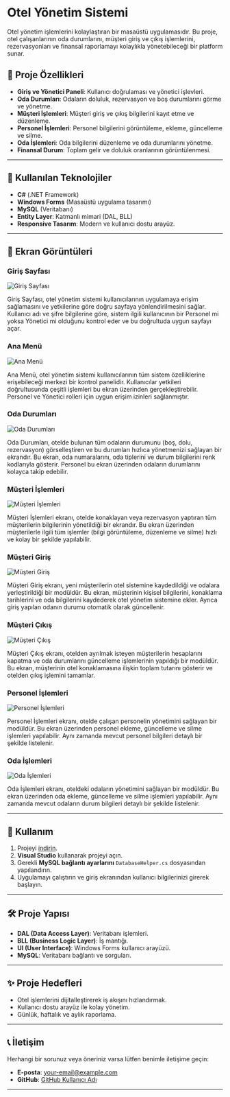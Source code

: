 # Otel Yönetim Sistemi

Otel yönetim işlemlerini kolaylaştıran bir masaüstü uygulamasıdır. Bu proje, otel çalışanlarının oda durumlarını, müşteri giriş ve çıkış işlemlerini, rezervasyonları ve finansal raporlamayı kolaylıkla yönetebileceği bir platform sunar.

## 📌 Proje Özellikleri

- **Giriş ve Yönetici Paneli**: Kullanıcı doğrulaması ve yönetici işlevleri.
- **Oda Durumları**: Odaların doluluk, rezervasyon ve boş durumlarını görme ve yönetme.
- **Müşteri İşlemleri**: Müşteri giriş ve çıkış bilgilerini kayıt etme ve düzenleme.
- **Personel İşlemleri**: Personel bilgilerini görüntüleme, ekleme, güncelleme ve silme.
- **Oda İşlemleri**: Oda bilgilerini düzenleme ve oda durumlarını yönetme.
- **Finansal Durum**: Toplam gelir ve doluluk oranlarının görüntülenmesi.

---

## 📂 Kullanılan Teknolojiler

- **C#** (.NET Framework)
- **Windows Forms** (Masaüstü uygulama tasarımı)
- **MySQL** (Veritabanı)
- **Entity Layer**: Katmanlı mimari (DAL, BLL)
- **Responsive Tasarım**: Modern ve kullanıcı dostu arayüz.

---

## 📸 Ekran Görüntüleri

### Giriş Sayfası
![Giriş Sayfası](./screenshots/Ekran%20g%C3%B6r%C3%BCnt%C3%BCs%C3%BC%202025-01-23%20164054.png)

 Giriş Sayfası, otel yönetim sistemi kullanıcılarının uygulamaya erişim sağlamasını ve yetkilerine göre doğru sayfaya yönlendirilmesini sağlar. Kullanıcı adı ve şifre bilgilerine göre, sistem ilgili kullanıcının bir Personel mi yoksa Yönetici mi olduğunu kontrol eder ve bu doğrultuda uygun sayfayı açar.

### Ana Menü
![Ana Menü](./screenshots/Ekran%20g%C3%B6r%C3%BCnt%C3%BCs%C3%BC%202025-01-23%20164117.png)

  Ana Menü, otel yönetim sistemi kullanıcılarının tüm sistem özelliklerine erişebileceği merkezi bir kontrol panelidir. Kullanıcılar yetkileri doğrultusunda çeşitli işlemleri bu ekran üzerinden gerçekleştirebilir. Personel ve Yönetici rolleri için uygun erişim izinleri sağlanmıştır.

### Oda Durumları
![Oda Durumları](./screenshots/Ekran%20g%C3%B6r%C3%BCnt%C3%BCs%C3%BC%202025-01-23%20164156.png)

Oda Durumları, otelde bulunan tüm odaların durumunu (boş, dolu, rezervasyon) görselleştiren ve bu durumları hızlıca yönetmenizi sağlayan bir ekrandır. Bu ekran, oda numaralarını, oda tiplerini ve durum bilgilerini renk kodlarıyla gösterir. Personel bu ekran üzerinden odaların durumlarını kolayca takip edebilir.

### Müşteri İşlemleri
![Müşteri İşlemleri](./screenshots/Ekran%20g%C3%B6r%C3%BCnt%C3%BCs%C3%BC%202025-01-23%20164313.png)

Müşteri İşlemleri ekranı, otelde konaklayan veya rezervasyon yaptıran tüm müşterilerin bilgilerinin yönetildiği bir ekrandır. Bu ekran üzerinden müşterilerle ilgili tüm işlemler (bilgi görüntüleme, düzenleme ve silme) hızlı ve kolay bir şekilde yapılabilir.

### Müşteri Giriş
![Müşteri Giriş](./screenshots/Ekran%20g%C3%B6r%C3%BCnt%C3%BCs%C3%BC%202025-01-23%20164138.png)

Müşteri Giriş ekranı, yeni müşterilerin otel sistemine kaydedildiği ve odalara yerleştirildiği bir modüldür. Bu ekran, müşterinin kişisel bilgilerini, konaklama tarihlerini ve oda bilgilerini kaydederek otel yönetim sistemine ekler. Ayrıca giriş yapılan odanın durumu otomatik olarak güncellenir.

### Müşteri Çıkış
![Müşteri Çıkış](./screenshots/Ekran%20g%C3%B6r%C3%BCnt%C3%BCs%C3%BC%202025-01-23%20164147.png)

Müşteri Çıkış ekranı, otelden ayrılmak isteyen müşterilerin hesaplarını kapatma ve oda durumlarını güncelleme işlemlerinin yapıldığı bir modüldür. Bu ekran, müşterinin otel konaklamasına ilişkin toplam tutarını gösterir ve otelden çıkış işlemini tamamlar.

### Personel İşlemleri
![Personel İşlemleri](./screenshots/Ekran%20g%C3%B6r%C3%BCnt%C3%BCs%C3%BC%202025-01-23%20164234.png)

Personel İşlemleri ekranı, otelde çalışan personelin yönetimini sağlayan bir modüldür. Bu ekran üzerinden personel ekleme, güncelleme ve silme işlemleri yapılabilir. Aynı zamanda mevcut personel bilgileri detaylı bir şekilde listelenir.

### Oda İşlemleri
![Oda İşlemleri](./screenshots/Ekran%20g%C3%B6r%C3%BCnt%C3%BCs%C3%BC%202025-01-23%20164244.png)

Oda İşlemleri ekranı, oteldeki odaların yönetimini sağlayan bir modüldür. Bu ekran üzerinden oda ekleme, güncelleme ve silme işlemleri yapılabilir. Aynı zamanda mevcut odaların durum bilgileri detaylı bir şekilde listelenir.


---

## 🚀 Kullanım

1. Projeyi [indirin](https://github.com/ValeriiaShchorba/UludagOteli).
2. **Visual Studio** kullanarak projeyi açın.
3. Gerekli **MySQL bağlantı ayarlarını** `DatabaseHelper.cs` dosyasından yapılandırın.
4. Uygulamayı çalıştırın ve giriş ekranından kullanıcı bilgilerinizi girerek başlayın.

---

## 🛠️ Proje Yapısı

- **DAL (Data Access Layer)**: Veritabanı işlemleri.
- **BLL (Business Logic Layer)**: İş mantığı.
- **UI (User Interface)**: Windows Forms kullanıcı arayüzü.
- **MySQL**: Veritabanı bağlantı ve sorguları.

---

## ✨ Proje Hedefleri

- Otel işlemlerini dijitalleştirerek iş akışını hızlandırmak.
- Kullanıcı dostu arayüz ile kolay yönetim.
- Günlük, haftalık ve aylık raporlama.

---

## 📞 İletişim

Herhangi bir sorunuz veya öneriniz varsa lütfen benimle iletişime geçin:

- **E-posta**: [your-email@example.com](mailto:your-email@example.com)
- **GitHub**: [GitHub Kullanıcı Adı](https://github.com/username)

---

